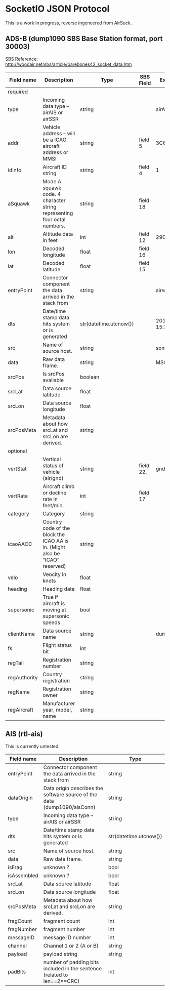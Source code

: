 # SocketIO JSON Protocol

This is a work in progress, reverse ingeneered from AirSuck.

## ADS-B (dump1090 SBS Base Station format, port 30003)

SBS Reference: http://woodair.net/sbs/article/barebones42_socket_data.htm

| Field name | Description | Type | SBS Field | Example,value |
| ---------- | ----------- | ---- | --------- | ------------- |
|   required   |
|type|Incoming data type – airAIS or airSSR|string| |airAIS,airSSR
|addr|Vehicle address – will be a ICAO aircraft address or MMSI|string|field 5|3C6426
|idInfo|Aircraft ID string|string|field 4|1
|aSquawk|Mode A squawk code. 4 character string representing four octal numbers.|string|field 18|
|alt|Altitude data in feet|int|field 12|29000
|lon|Decoded longitude|float|field 16|
|lat|Decoded latitude|float|field 15|
|entryPoint|Connector component the data arrived in the stack from|string| |airwaves_client
|dts|Date/time stamp data hits system or is generated|str(datetime.utcnow())| |2019-02-23 15:34:49.495070
|src|Name of source host.|string| |some_server
|data|Raw data frame.|string| |MSG,3,1,1,407...
|srcPos|Is srcPos available|boolean|
|srcLat|Data source latitude|float| |
|srcLon|Data source longitude|float| |
|srcPosMeta|Metadata about how srcLat and srcLon are derived.|string| |
|  optional  |
|vertStat|Vertical status of vehicle (air/gnd)|string|field 22, |gnd,air
|vertRate|Aircraft climb or decline rate in feet/min.|int|field 17|
|category|Category|string| |
|icaoAACC|Country code of the block the ICAO AA is in. (Might also be “ICAO” reserved)|string| |
|velo|Veocity in knots|float| |
|heading|Heading data|float| |
|supersonic|True if aircraft is moving at supersonic speeds|bool| |
|clientName|Data source name|string| |dump1090_ant_b|
|fs|Flight status bit|int|
|regTail|Registration number|string| |
|regAuthority|Country registration|string| |
|regName|Registration owner|string| |
|regAircraft|Manufacturer year, model, name|string| |


## AIS (rtl-ais)

This is currently untested.

| Field name | Description | Type |
| ---------- | ----------- | ---- |
|entryPoint|Connector component the data arrived in the stack from|string|
|dataOrigin|Data origin describes the software source of the data (dump1090/aisConn)|string|
|type|Incoming data type – airAIS or airSSR|string|
|dts|Date/time stamp data hits system or is generated|str(datetime.utcnow())||
|src|Name of source host.|string|
|data|Raw data frame.|string|
|isFrag|unknown ?|bool|
|isAssembled|unknown ?|bool|
|srcLat|Data source latitude|float|
|srcLon|Data source longitude|float|
|srcPosMeta|Metadata about how srcLat and srcLon are derived.|string|
|fragCount|fragment count|int|
|fragNumber|fragment number|int|
|messageID|message ID number|int|
|channel|Channel 1 or 2 (A or B)|string|
|payload|payload string|string|
|padBits|number of padding bits included in the sentence (related to len==2==CRC)|int|

